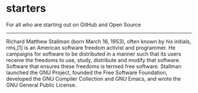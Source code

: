 # starters
For all who are starting out on GitHub and Open Source

--------
Richard Matthew Stallman (born March 16, 1953), often known by his initials, rms,[1] is an American software freedom activist and programmer. He campaigns for software to be distributed in a manner such that its users receive the freedoms to use, study, distribute and modify that software. Software that ensures these freedoms is termed free software. Stallman launched the GNU Project, founded the Free Software Foundation, developed the GNU Compiler Collection and GNU Emacs, and wrote the GNU General Public License.
